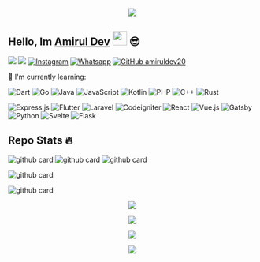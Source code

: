 <h1 align="center">
 <a href="https://git.io/typing-svg">
    <img src="https://readme-typing-svg.herokuapp.com?color=%2340A597&size=30&width=800&lines=Hello,+i'm+Amirul+Dev.+23+YO;i'am+a+web,mobile+and+bot+developer">
  </a>
</h1>

## Hello, Im [Amirul Dev](https://instagram.com/amirul.dev) <img src="https://github.com/TheDudeThatCode/TheDudeThatCode/blob/master/Assets/Hi.gif" width="29px"> :sunglasses:
[<img src="https://img.shields.io/badge/Website-amirull.dev-blue">](www.amirull.dev)
[<img src="https://img.shields.io/badge/Email-support@amirull.dev-purple">](mailto:support@amirull.dev)
<a href="https://www.instagram.com/amirul.dev" target="_blank"><img src="https://img.shields.io/badge/Instagram-%23E4405F.svg?&style=flat-square&logo=instagram&logoColor=white" alt="Instagram"></a>
<a href="https://wa.me/6285157489446" target="_blank"><img src="https://img.shields.io/badge/Whatsapp-%808080.svg?&style=flat-square&logo=Whatsapp&logoColor=white" alt="Whatsapp"></a>
[![GitHub amiruldev20](https://img.shields.io/github/followers/amiruldev20?label=follow&style=social)](https://github.com/amiruldev20)

:page_with_curl: I'm currently learning:

![Dart](https://img.shields.io/badge/Dart-%230175C2.svg?style=for-the-badge&logo=dart&logoColor=white)
![Go](https://img.shields.io/badge/Go-%2300ADD8.svg?style=for-the-badge&logo=go&logoColor=white)
![Java](https://img.shields.io/badge/Java-%23ED8B00.svg?style=for-the-badge&logo=java&logoColor=white)
![JavaScript](https://img.shields.io/badge/JavaScript-%23323330.svg?style=for-the-badge&logo=javascript&logoColor=%23F7DF1E)
![Kotlin](https://img.shields.io/badge/Kotlin-0095D5?style=for-the-badge&logo=kotlin&logoColor=white)
![PHP](https://img.shields.io/badge/PHP-777BB4?style=for-the-badge&logo=php&logoColor=white)
![C++](https://img.shields.io/badge/C++-00599C?style=for-the-badge&logo=c%2B%2B&logoColor=white)
![Rust](https://img.shields.io/badge/Rust-000000?style=for-the-badge&logo=rust&logoColor=white)

![Express.js](https://img.shields.io/badge/Express.js-404D59?style=for-the-badge)
![Flutter](https://img.shields.io/badge/Flutter-02569B?style=for-the-badge&logo=flutter&logoColor=white)
![Laravel](https://img.shields.io/badge/Laravel-FF2D20?style=for-the-badge&logo=laravel&logoColor=white)
![Codeigniter](https://img.shields.io/badge/Codeigniter-FF00FF?style=for-the-badge&logo=codeigniter&logoColor=white)
![React](https://img.shields.io/badge/React-20232A?style=for-the-badge&logo=react&logoColor=61DAFB)
![Vue.js](https://img.shields.io/badge/Vue.js-35495E?style=for-the-badge&logo=vue-dot-js&logoColor=4FC08D)
![Gatsby](https://img.shields.io/badge/Gatsby-663399?style=for-the-badge&logo=gatsby&logoColor=white)
![Python](https://img.shields.io/badge/Python-3776AB?style=for-the-badge&logo=python&logoColor=white)
![Svelte](https://img.shields.io/badge/Svelte-FF3E00?style=for-the-badge&logo=svelte&logoColor=white)
![Flask](https://img.shields.io/badge/Flask-000000?style=for-the-badge&logo=flask&logoColor=white)

## Repo Stats 🔥
![github card](https://github-readme-stats.vercel.app/api/pin/?username=amiruldev20&repo=Baileys&theme=highcontrast)
![github card](https://github-readme-stats.vercel.app/api/pin/?username=amiruldev20&repo=baileys-session&theme=highcontrast)
![github card](https://github-readme-stats.vercel.app/api/pin/?username=amiruldev20&repo=mywajs&theme=highcontrast)

![github card](https://github-readme-stats.vercel.app/api/pin/?username=amiruldev20&repo=waSocket&theme=highcontrast)

![github card](https://github-readme-stats.vercel.app/api/pin/?username=amiruldev20&repo=wabot-go&theme=highcontrast)

<p align="center">
  <a href="https://github.com/amiruldev20"><img src="https://github-readme-stats.vercel.app/api?username=amiruldev20&theme=tokyonight&show_icons=true" /></a>
</p>

<p align="center">
  <a href="https://github.com/amiruldev20"><img src="https://github-readme-streak-stats.herokuapp.com?user=amiruldev20&theme=tokyonight&hide_border=false&properties=background&border=%239611C5FF" /><a>
</p>
  
<p align="center">
  <a href="https://github.com/amiruldev20"><img src="https://github-readme-stats.vercel.app/api/top-langs?username=amiruldev20&theme=tokyonight&layout=compact" /></a>
</p>
  
<p align="center">
  <a href="https://github.com/amiruldev20"><img src="https://github-profile-trophy.vercel.app/?username=amiruldev20&theme=radical&margin-w=20&no-bg=true&no-frame=false" /><a>
</p>